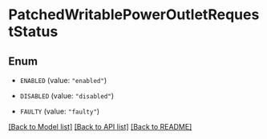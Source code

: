 # PatchedWritablePowerOutletRequestStatus

## Enum


* `ENABLED` (value: `"enabled"`)

* `DISABLED` (value: `"disabled"`)

* `FAULTY` (value: `"faulty"`)


[[Back to Model list]](../README.md#documentation-for-models) [[Back to API list]](../README.md#documentation-for-api-endpoints) [[Back to README]](../README.md)


